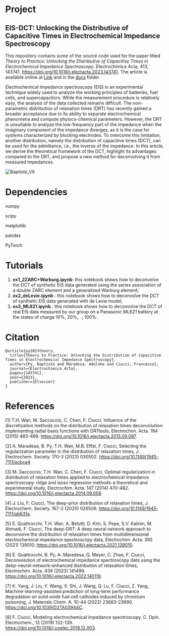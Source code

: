 # Project

## EIS-DCT: Unlocking the Distributive of Capacitive Times in Electrochemical Impedance Spectroscopy

This repository contains some of the source code used for the paper titled *Theory to Practice: Unlocking the Distributive of Capacitive Times in Electrochemical Impedance Spectroscopy*. Electrochimica Acta, 413, 143741. https://doi.org/10.1016/j.electacta.2023.143741. The article is available online at [Link](https://doi.org/10.1016/j.electacta.2023.143741) and in the [docs](docs) folder. 

Electrochemical impedance spectroscopy (EIS) is an experimental technique widely used to analyze the working principles of batteries, fuel cells, and supercapacitors. While the measurement procedure is relatively easy, the analysis of the data collected remains difficult. The non-parametric distribution of relaxation times (DRT) has recently gained a broader acceptance due to its ability to separate electrochemical phenomena and compute physico-chemical parameters. However, the DRT is unsuitable to analyze the low-frequency part of the impedance when the imaginary component of the impedance diverges, as it is the case for systems characterized by blocking electrodes. To overcome this limitation, another distribution, namely the distribution of capacitive times (DCT), can be used for the admittance, i.e., the inverse of the impedance. In this article, we derive the theoretical framework of the DCT, highlight its advantages compared to the DRT, and propose a new method for deconvolving it from measured impedances. 


![Baptiste_V9](https://github.com/ciuccislab/EIS-DCT/assets/57649983/12f90a85-7af4-473d-8e04-ddd97a4a705c)




# Dependencies
numpy

scipy

matplotlib

pandas

PyTorch

# Tutorials
1. **ex1_2ZARC+Warburg.ipynb**: this notebook shows how to deconvolve the DCT of synthetic EIS data generated using the series association of a double ZARC element and a generalized Warburg element;
2. **ex2_deLevie.ipynb** : this notebook shows how to deconvolve the DCT of synthetic EIS data generated with de Levie model;
3. **ex3_ML621.ipynb** : this notebook shows how to deconvolve the DCT of real EIS data measured by our group on a Panasonic ML621 battery at the states of charge 10%, 20%,..., 100%.

# Citation

```
@article{py2023theory,
  title={Theory to Practice: Unlocking the Distribution of Capacitive Times in Electrochemical Impedance Spectroscopy},
  author={Py, Baptiste and Maradesa, Adeleke and Ciucci, Francesco},
  journal={Electrochimica Acta},
  pages={143741},
  year={2023},
  publisher={Elsevier}
}

```

# References
[1] T.H. Wan, M. Saccoccio, C. Chen, F. Ciucci, Influence of the discretization methods on the distribution of relaxation times deconvolution: implementing radial basis functions with DRTtools, Electrochim. Acta. 184 (2015) 483-499. https://doi.org/10.1016/j.electacta.2015.09.097.

[2] A. Maradesa, B. Py, T.H. Wan, M.B. Effat, F. Ciucci, Selecting the regularization parameter in the distribution of relaxation times, J. Electrochem. Society. 170-3 (2023) 030502. https://doi.org/10.1149/1945-7111/acbca4 

[3] M. Saccoccio, T.H. Wan, C. Chen, F. Ciucci, Optimal regularization in distribution of relaxation times applied to electrochemical impedance spectroscopy: ridge and lasso regression methods-a theoretical and experimental study, Electrochim. Acta. 147 (2014) 470-482. https://doi.org/10.1016/j.electacta.2014.09.058.

[4] J. Liu, F. Ciucci, The deep-prior distribution of relaxation times, J. Electrochem. Society. 167-2 (2020) 026506. https://doi.org/10.1149/1945-7111/ab631a.

[5] E. Quattrocchi, T.H. Wan, A. Belotti, D. Kim, S. Pepe, S.V. Kalinin, M. Ahmadi, F. Ciucci, The deep-DRT: A deep neural network approach to deconvolve the distribution of relaxation times from multidimensional electrochemical impedance spectroscopy data, Electrochim. Acta. 392 (2021) 139010. https://doi.org/10.1016/j.electacta.2021.139010.

[6] E. Quattrocchi, B. Py, A. Maradesa, Q. Meyer, C. Zhao, F. Ciucci, Deconvolution of electrochemical impedance spectroscopy data using the deep-neural-network-enhanced distribution of relaxation times, Electrochim. Acta. 439 (2023) 141499. https://doi.org/10.1016/j.electacta.2022.140119.

[7] K. Yang, J. Liu, Y. Wang, X. Shi, J. Wang, Q. Lu, F. Ciucci, Z. Yang, Machine-learning-assisted prediction of long-term performance degradation on solid oxide fuel cell cathodes induced by chromium poisoning, J. Materials Chem. A. 10-44 (2022) 23683-23690. https://doi.org/10.1039/D2TA03944C.

[8] F. Ciucci, Modeling electrochemical impedance spectroscopy. C. Opin. Electrochem., 13 (2019) 132-139. https://doi.org/10.1016/j.coelec.2018.12.003.

